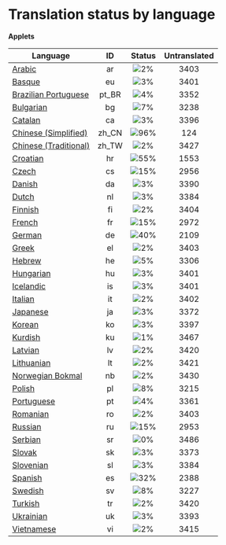 # Translation status by language
**Applets**

Language | ID | Status | Untranslated
---------|:--:|:------:|:-----------:
[Arabic](language-status/ar.md) | ar |  ![2%](http://progressed.io/bar/2) | 3403
[Basque](language-status/eu.md) | eu |  ![3%](http://progressed.io/bar/3) | 3401
[Brazilian Portuguese](language-status/pt_BR.md) | pt_BR |  ![4%](http://progressed.io/bar/4) | 3352
[Bulgarian](language-status/bg.md) | bg |  ![7%](http://progressed.io/bar/7) | 3238
[Catalan](language-status/ca.md) | ca |  ![3%](http://progressed.io/bar/3) | 3396
[Chinese (Simplified)](language-status/zh_CN.md) | zh_CN |  ![96%](http://progressed.io/bar/96) | 124
[Chinese (Traditional)](language-status/zh_TW.md) | zh_TW |  ![2%](http://progressed.io/bar/2) | 3427
[Croatian](language-status/hr.md) | hr |  ![55%](http://progressed.io/bar/55) | 1553
[Czech](language-status/cs.md) | cs |  ![15%](http://progressed.io/bar/15) | 2956
[Danish](language-status/da.md) | da |  ![3%](http://progressed.io/bar/3) | 3390
[Dutch](language-status/nl.md) | nl |  ![3%](http://progressed.io/bar/3) | 3384
[Finnish](language-status/fi.md) | fi |  ![2%](http://progressed.io/bar/2) | 3404
[French](language-status/fr.md) | fr |  ![15%](http://progressed.io/bar/15) | 2972
[German](language-status/de.md) | de |  ![40%](http://progressed.io/bar/40) | 2109
[Greek](language-status/el.md) | el |  ![2%](http://progressed.io/bar/2) | 3403
[Hebrew](language-status/he.md) | he |  ![5%](http://progressed.io/bar/5) | 3306
[Hungarian](language-status/hu.md) | hu |  ![3%](http://progressed.io/bar/3) | 3401
[Icelandic](language-status/is.md) | is |  ![3%](http://progressed.io/bar/3) | 3401
[Italian](language-status/it.md) | it |  ![2%](http://progressed.io/bar/2) | 3402
[Japanese](language-status/ja.md) | ja |  ![3%](http://progressed.io/bar/3) | 3372
[Korean](language-status/ko.md) | ko |  ![3%](http://progressed.io/bar/3) | 3397
[Kurdish](language-status/ku.md) | ku |  ![1%](http://progressed.io/bar/1) | 3467
[Latvian](language-status/lv.md) | lv |  ![2%](http://progressed.io/bar/2) | 3420
[Lithuanian](language-status/lt.md) | lt |  ![2%](http://progressed.io/bar/2) | 3421
[Norwegian Bokmal](language-status/nb.md) | nb |  ![2%](http://progressed.io/bar/2) | 3430
[Polish](language-status/pl.md) | pl |  ![8%](http://progressed.io/bar/8) | 3215
[Portuguese](language-status/pt.md) | pt |  ![4%](http://progressed.io/bar/4) | 3361
[Romanian](language-status/ro.md) | ro |  ![2%](http://progressed.io/bar/2) | 3403
[Russian](language-status/ru.md) | ru |  ![15%](http://progressed.io/bar/15) | 2953
[Serbian](language-status/sr.md) | sr |  ![0%](http://progressed.io/bar/0) | 3486
[Slovak](language-status/sk.md) | sk |  ![3%](http://progressed.io/bar/3) | 3373
[Slovenian](language-status/sl.md) | sl |  ![3%](http://progressed.io/bar/3) | 3384
[Spanish](language-status/es.md) | es |  ![32%](http://progressed.io/bar/32) | 2388
[Swedish](language-status/sv.md) | sv |  ![8%](http://progressed.io/bar/8) | 3227
[Turkish](language-status/tr.md) | tr |  ![2%](http://progressed.io/bar/2) | 3420
[Ukrainian](language-status/uk.md) | uk |  ![3%](http://progressed.io/bar/3) | 3393
[Vietnamese](language-status/vi.md) | vi |  ![2%](http://progressed.io/bar/2) | 3415
